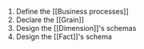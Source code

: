1. Define the [[Business processes]]
2. Declare the [[Grain]]
3. Design the [[Dimension]]'s schemas
4. Design the [[Fact]]'s schema